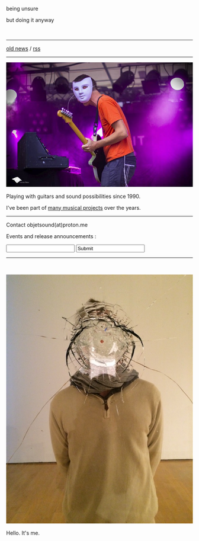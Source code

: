 being unsure

but doing it anyway

<br/>

---

<!--NEWS-->

[old news](old.html) / [rss](rss.xml)

---

[![stage](image/keiko3.jpg)](image/high/keiko3.jpg)

Playing with guitars and sound possibilities since 1990.

I've been part of [many musical projects](project.html) over the years.

---

Contact objetsound(at)proton.me

Events and release announcements :

<form action="https://api.staticforms.xyz/submit" method="post">
    <input type="hidden" name="accessKey" value="55b67c5b-f657-46e0-9762-e79dceee3071">
    <input type="text" name="email">
    <input type="subscribe" value="Submit" />
</form>

<!--CONCERT-->

<!--LABEL-->

---

<br/>

![me](image/me.jpg)

Hello. It's me.
